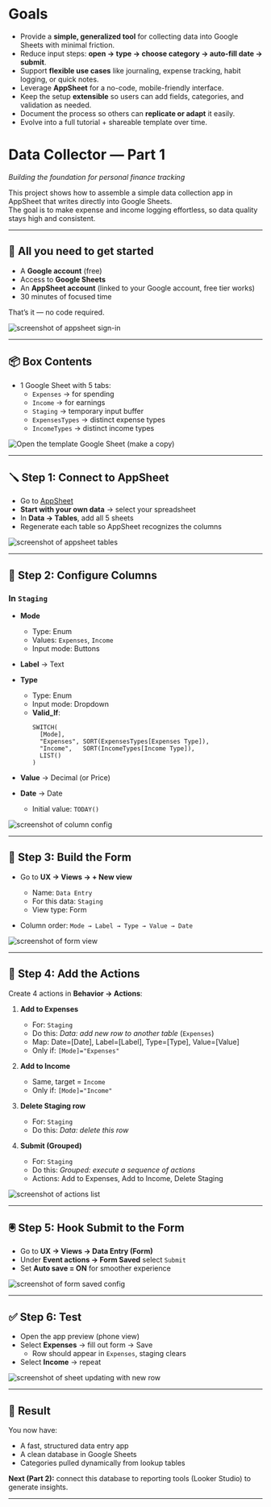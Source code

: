 # Goals

- Provide a **simple, generalized tool** for collecting data into Google Sheets with minimal friction.  
- Reduce input steps: **open → type → choose category → auto-fill date → submit**.  
- Support **flexible use cases** like journaling, expense tracking, habit logging, or quick notes.  
- Leverage **AppSheet** for a no-code, mobile-friendly interface.  
- Keep the setup **extensible** so users can add fields, categories, and validation as needed.  
- Document the process so others can **replicate or adapt** it easily.  
- Evolve into a full tutorial + shareable template over time.


# Data Collector — Part 1  
*Building the foundation for personal finance tracking*

This project shows how to assemble a simple data collection app in AppSheet that writes directly into Google Sheets.  
The goal is to make expense and income logging effortless, so data quality stays high and consistent.

---

## 🏁 All you need to get started

- A **Google account** (free) 
- Access to **Google Sheets**
- An **AppSheet account** (linked to your Google account, free tier works)  
- 30 minutes of focused time  

That’s it — no code required.

![screenshot of appsheet sign-in](prints/appsheet-signin.png)

---

## 📦 Box Contents

- 1 Google Sheet with 5 tabs:  
  - `Expenses` → for spending  
  - `Income` → for earnings  
  - `Staging` → temporary input buffer   
  - `ExpensesTypes` → distinct expense types  
  - `IncomeTypes` → distinct income types  



![Open the template Google Sheet (make a copy)]([https://docs.google.com/spreadsheets/d/FILE_ID/copy](https://docs.google.com/spreadsheets/d/1-7r4feTc4ek_SCIUcxHISn6DSkw-5M9H1cIISFR-xnI/copy))

---

## 🪛 Step 1: Connect to AppSheet  

- Go to [AppSheet](https://www.appsheet.com/)  
- **Start with your own data** → select your spreadsheet  
- In **Data → Tables**, add all 5 sheets  
- Regenerate each table so AppSheet recognizes the columns  

![screenshot of appsheet tables](prints/appsheet-tables.png)

---

## 🔩 Step 2: Configure Columns  

### In `Staging`  

- **Mode**  
  - Type: Enum  
  - Values: `Expenses`, `Income`  
  - Input mode: Buttons  

- **Label** → Text  

- **Type**  
  - Type: Enum  
  - Input mode: Dropdown  
  - **Valid_If**:  
    ```appsheet
    SWITCH(
      [Mode],
      "Expenses", SORT(ExpensesTypes[Expenses Type]),
      "Income",   SORT(IncomeTypes[Income Type]),
      LIST()
    )
    ```

- **Value** → Decimal (or Price)  

- **Date** → Date  
  - Initial value: `TODAY()`  

![screenshot of column config](prints/staging-columns.png)

---

## 🔨 Step 3: Build the Form  

- Go to **UX → Views → + New view**  
  - Name: `Data Entry`  
  - For this data: `Staging`  
  - View type: Form  

- Column order: `Mode → Label → Type → Value → Date`  

![screenshot of form view](prints/staging-form.png)

---

## 🔗 Step 4: Add the Actions  

Create 4 actions in **Behavior → Actions**:  

1. **Add to Expenses**  
   - For: `Staging`  
   - Do this: *Data: add new row to another table* (`Expenses`)  
   - Map: Date=[Date], Label=[Label], Type=[Type], Value=[Value]  
   - Only if: `[Mode]="Expenses"`  

2. **Add to Income**  
   - Same, target = `Income`  
   - Only if: `[Mode]="Income"`  

3. **Delete Staging row**  
   - For: `Staging`  
   - Do this: *Data: delete this row*  

4. **Submit (Grouped)**  
   - For: `Staging`  
   - Do this: *Grouped: execute a sequence of actions*  
   - Actions: Add to Expenses, Add to Income, Delete Staging  

![screenshot of actions list](prints/appsheet-actions.png)

---

## 🖲 Step 5: Hook Submit to the Form  

- Go to **UX → Views → Data Entry (Form)**  
- Under **Event actions → Form Saved** select `Submit`  
- Set **Auto save = ON** for smoother experience  

![screenshot of form saved config](prints/form-saved.png)

---

## ✅ Step 6: Test  

- Open the app preview (phone view)  
- Select **Expenses** → fill out form → Save  
  - Row should appear in `Expenses`, staging clears  
- Select **Income** → repeat  

![screenshot of sheet updating with new row](prints/sheet-updated.png)

---

## 🎉 Result  

You now have:  
- A fast, structured data entry app  
- A clean database in Google Sheets  
- Categories pulled dynamically from lookup tables  

**Next (Part 2):** connect this database to reporting tools (Looker Studio) to generate insights.  

---
